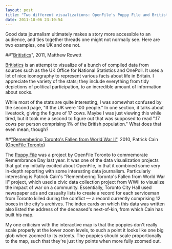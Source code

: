 ```yaml
---
layout: post
title: "Two different visualizations: OpenFile's Poppy File and Britistics"
date: 2011-10-06 23:10:54
---
```


Good data journalism ultimately makes a story more accessible to an audience, and ties together threads one might not normally see. Here are two examples, one UK and one not.

##"[Britistics](http://www.behance.net/gallery/Britistics-a-UK-Infographics/1457231)", 2011, Matthew Rowett

[Britistics](http://www.behance.net/gallery/Britistics-a-UK-Infographics/1457231) is an attempt to visualize of a bunch of compiled data from sources such as the UK Office for National Statistics and OnePoll. It uses a lot of nice iconography to represent various facts about life in Britain. I appreciate the variety of the stats; they include everything from tidy depictions of political participation, to an incredible amount of information about socks.

While most of the stats are quite interesting, I was somewhat confused by the second page, "If the UK were 100 people." In one section, it talks about livestock, giving the figure of 17 cows. Maybe I was just viewing this while tired, but it took me a second to figure out that was supposed to read ".17 cows per person comprising 1% of the British population." What does that even mean, though?

##["Remembering Toronto's Fallen from World War II"](http://www.openfile.ca/toronto/file/2010/11/remembering-torontos-fallen-world-war-ii), 2010, Patrick Cain ([OpenFile Toronto](http://toronto.openfile.ca))

The [Poppy File](http://www.openfile.ca/remembrance_day) was a project by OpenFile Toronto to commemorate Remembrance Day last year. It was one of the data visualization projects that got my initially excited about OpenFile, in that it combined some very in-depth reporting with some interesting data journalism. Particularly interesting is Patrick Cain's "Remembering Toronto's Fallen from World War II" project, which used a civic data collection project from WWII to visualize the impact of war on a community. Essentially, Toronto City Hall used newspaper ads and casualty lists to create a record for each serviceman from Toronto killed during the conflict — a record currently comprising 12 boxes in the city's archives. The index cards on which this data was written also listed the address of the deceased's next-of-kin, from which Cain has built his map. 

My one criticism with the interactive map is that the poppies don't really scale properly at the lower zoom levels, to such a point it looks like one big glob when zoomed to its extents. The poppies should scale proportionally to the map, such that they're just tiny points when more fully zoomed out. 